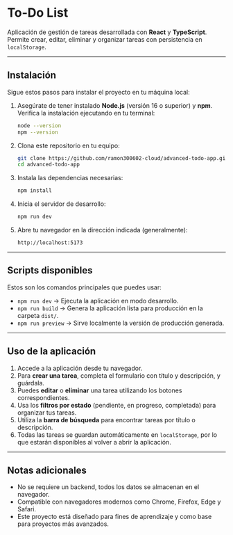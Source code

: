 # To-Do List

Aplicación de gestión de tareas desarrollada con **React** y **TypeScript**.  
Permite crear, editar, eliminar y organizar tareas con persistencia en `localStorage`.

---

## Instalación

Sigue estos pasos para instalar el proyecto en tu máquina local:

1. Asegúrate de tener instalado **Node.js** (versión 16 o superior) y **npm**.  
   Verifica la instalación ejecutando en tu terminal:
   ```bash
   node --version
   npm --version
   ```

2. Clona este repositorio en tu equipo:
   ```bash
   git clone https://github.com/ramon300602-cloud/advanced-todo-app.git
   cd advanced-todo-app
   ```

3. Instala las dependencias necesarias:
   ```bash
   npm install
   ```

4. Inicia el servidor de desarrollo:
   ```bash
   npm run dev
   ```

5. Abre tu navegador en la dirección indicada (generalmente):
   ```
   http://localhost:5173
   ```

---

## Scripts disponibles

Estos son los comandos principales que puedes usar:

- `npm run dev` → Ejecuta la aplicación en modo desarrollo.  
- `npm run build` → Genera la aplicación lista para producción en la carpeta `dist/`.  
- `npm run preview` → Sirve localmente la versión de producción generada.  

---

## Uso de la aplicación

1. Accede a la aplicación desde tu navegador.  
2. Para **crear una tarea**, completa el formulario con título y descripción, y guárdala.  
3. Puedes **editar** o **eliminar** una tarea utilizando los botones correspondientes.  
4. Usa los **filtros por estado** (pendiente, en progreso, completada) para organizar tus tareas.  
5. Utiliza la **barra de búsqueda** para encontrar tareas por título o descripción.  
6. Todas las tareas se guardan automáticamente en `localStorage`, por lo que estarán disponibles al volver a abrir la aplicación.  

---

## Notas adicionales

- No se requiere un backend, todos los datos se almacenan en el navegador.  
- Compatible con navegadores modernos como Chrome, Firefox, Edge y Safari.  
- Este proyecto está diseñado para fines de aprendizaje y como base para proyectos más avanzados.  
